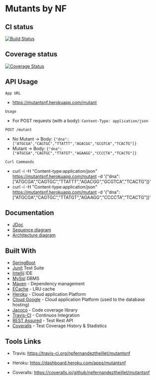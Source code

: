 # Mutants by NF

## CI status
[![Build Status](https://travis-ci.org/npfernandeztheillet/mutantsnf.svg?branch=master)](https://travis-ci.org/npfernandeztheillet/mutantsnf)
## Coverage status
[![Coverage Status](https://coveralls.io/repos/github/npfernandeztheillet/mutantsnf/badge.svg?branch=master)](https://coveralls.io/github/npfernandeztheillet/mutantsnf?branch=master)

## API Usage

`App URL`
 + https://mutantsnf.herokuapp.com/mutant

`Usage` 
  
  + For POST requests (with a body): `Content-Type: application/json`


`POST /mutant`
  + No Mutant -> Body: `{"dna":["ATGCGA","CAGTGC","TTATTT","AGACGG","GCGTCA","TCACTG"]}`
  + Mutant -> Body: `{"dna":["ATGCGA","CAGTGC","TTATGT","AGAAGG","CCCCTA","TCACTG"]}`

`Curl Commands`
+ curl -i -H "Content-type:application/json" https://mutantsnf.herokuapp.com/mutant -d '{"dna":["ATGCGA","CAGTGC","TTATTT","AGACGG","GCGTCA","TCACTG"]}'
+ curl -i -H "Content-type:application/json" https://mutantsnf.herokuapp.com/mutant -d '{"dna":["ATGCGA","CAGTGC","TTATGT","AGAAGG","CCCCTA","TCACTG"]}'


## Documentation
+ [JDoc](https://npfernandeztheillet.github.io/mutantsnf/jdoc/overview-summary.html)
+ [Sequence diagram](/docs/pdf/sequence.pdf)
+ [Architecture diagram](/docs/pdf/architecture.pdf)


## Built With

* [SpringBoot](https://spring.io/projects/spring-boot)
* [Junit](https://junit.org/junit5/) Test Suite
* [Intellij](https://www.jetbrains.com/idea/) IDE
* [MySql](https://www.mysql.com/) DBMS 
* [Maven](https://maven.apache.org/) - Dependency management
* [ECache](https://rometools.github.io/rome/) -  LRU cache
* [Heroku](https://www.heroku.com/) - Cloud application Platform
* [Cloud Google](https://cloud.google.com/) - Cloud application Platform (used to the database hosting)
* [Jacoco](https://www.eclemma.org/jacoco/) - Code coverage library
* [Travis-CI](https://www.eclemma.org/jacoco/) - Continuos Integration
* [REST Assured](http://rest-assured.io/) - Test Rest API
* [Coveralls](http://coveralls.io/) - Test Coverage History & Stadistics

## Tools Links 

+ Travis:
https://travis-ci.org/npfernandeztheillet/mutantsnf

+ Heroku:
https://dashboard.heroku.com/apps/mutantsnf

+ Coveralls:
https://coveralls.io/github/npfernandeztheillet/mutantsnf






